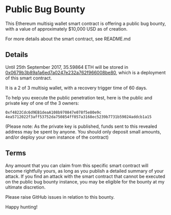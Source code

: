 # Public Bug Bounty

This Ethereum multisig wallet smart contract is offering a public bug bounty, with a value of approximately $10,000 USD as of creation.

For more details about the smart contract, see README.md

## Details

Until 25th September 2017, 35.59864 ETH will be stored in [0x0679b3b89a1a6ed7a0247e232a762f966008be80](https://etherscan.io/address/0x0679b3b89a1a6ed7a0247e232a762f966008be80), which is a deployment of this smart contract.

It is a 2 of 3 multisig wallet, with a recovery trigger time of 60 days.

To help you execute the public penetration test, here is the public and private key of one of the 3 owners:

```
0xf4822Cdc6d9EB1deaA108b970847e078f5e80e9c
4ea5712022f3aff53752da750854ff057a3168ec5239b7731b59024addcb1a15
```

(Please note: As the private key is published, funds sent to this revealed address may be spent by anyone. You should only deposit small amounts, and/or deploy your own instance of the contract)

## Terms

Any amount that you can claim from this specific smart contract will become rightfully yours, as long as you publish a detailed summary of your attack. If you find an attack with the smart contract that cannot be executed on the public bug bounty instance, you may be eligible for the bounty at my ultimate discretion.

Please raise GitHub issues in relation to this bounty.

Happy hunting!
